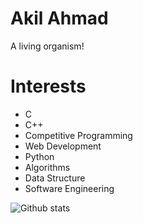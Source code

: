 
# Akil Ahmad
  A living organism!

# **Interests**

* C
* C++ 
* Competitive Programming
* Web Development
* Python
* Algorithms
* Data Structure
* Software Engineering

![Github stats](https://github-readme-stats.vercel.app/api?username=aqlhd)
